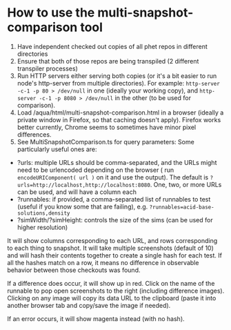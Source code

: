 # How to use the multi-snapshot-comparison tool

1. Have independent checked out copies of all phet repos in different directories
2. Ensure that both of those repos are being transpiled (2 different transpiler processes)
3. Run HTTP servers either serving both copies (or it's a bit easier to run node's http-server from multiple
   directories). For example: `http-server -c-1 -p 80 > /dev/null` in one (ideally your working copy),
   and `http-server -c-1 -p 8080 > /dev/null` in the other (to be used for comparison).
4. Load /aqua/html/multi-snapshot-comparison.html in a browser (ideally a private window in Firefox, so that caching
   doesn't apply). Firefox works better currently, Chrome seems to sometimes have minor pixel differences.
5. See MultiSnapshotComparison.ts for query parameters: Some particularly useful ones are:

- ?urls: multiple URLs should be comma-separated, and the URLs might need to be urlencoded depending on the browser (
  run `encodeURIComponent( url )` on it and use the output). The default
  is `?urls=http://localhost,http://localhost:8080`. One, two, or more URLs can be used, and will have a column each
- ?runnables: if provided, a comma-separated list of runnables to test (useful if you know some that are failing),
  e.g. `?runnables=acid-base-solutions,density`
- ?simWidth/?simHeight: controls the size of the sims (can be used for higher resolution)

It will show columns corresponding to each URL, and rows corresponding to each thing to snapshot. It will take multiple
screenshots (default of 10) and will hash their contents together to create a single hash for each test. If all the
hashes match on a row, it means no difference in observable behavior between those checkouts was found.

If a difference does occur, it will show up in red. Click on the name of the runnable to pop open screenshots to the
right (including difference images). Clicking on any image will copy its data URL to the clipboard (paste it into
another browser tab and copy/save the image if needed).

If an error occurs, it will show magenta instead (with no hash).